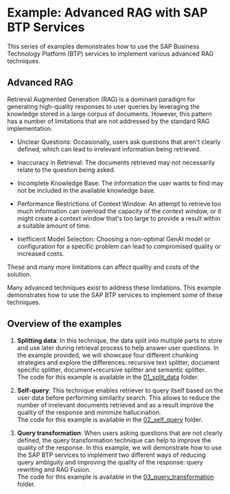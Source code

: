 # Example: Advanced RAG with SAP BTP Services

This series of examples demonstrates how to use the SAP Business Technology Platform (BTP) services to implement various advanced RAG techniques.

## Advanced RAG

Retrieval Augmented Generation (RAG) is a dominant paradigm for generating high-quality responses to user queries by leveraging the knowledge stored in a large corpus of documents. However, this pattern has a number of limitations that are not addressed by the standard RAG implementation.

* Unclear Questions: Occasionally, users ask questions that aren't clearly defined, which can lead to irrelevant information being retrieved.

* Inaccuracy in Retrieval: The documents retrieved may not necessarily relate to the question being asked.

* Incomplete Knowledge Base: The information the user wants to find may not be included in the available knowledge base.

* Performance Restrictions of Context Window: An attempt to retrieve too much information can overload the capacity of the context window, or it might create a context window that's too large to provide a result within a suitable amount of time.

* Inefficient Model Selection: Choosing a non-optimal GenAI model or configuration for a specific problem can lead to compromised quality or increased costs.

These and many more limitations can affect quality and costs of the solution.

Many advanced techniques exist to address these limitations. This example demonstrates how to use the SAP BTP services to implement some of these techniques.

## Overview of the examples

1. **Splitting data**: In this technique, the data split into multiple parts to store and use later during retrieval process to help answer user questions. In the example provided, we will showcase four different chunking strategies and explore the differences: recursive text splitter, document specific splitter, document+recursive splitter and semantic splitter.  
The code for this example is available in the [01_split_data](/scripts/step03_explore_examples/example02/01_split_data/) folder.

1. **Self-query**: This technique enables retriever to query itself based on the user data before performing similarity search. This allows to reduce the number of irrelevant documents retrieved and as a result improve the quality of the response and minimize hallucination.  
The code for this example is available in the [02_self_query](/scripts/step03_explore_examples/example02/02_self_query/ingest_data.py) folder.

1. **Query transformation**: When users asking questions that are not clearly defined, the query transformation technique can help to improve the quality of the response. In this example, we will demonstrate how to use the SAP BTP services to implement two different ways of reducing query ambiguity and improving the quality of the response: query rewriting and RAG Fusion.  
The code for this example is available in the [03_query_transformation](/scripts/step03_explore_examples/example02/03_query_transformation/) folder.

